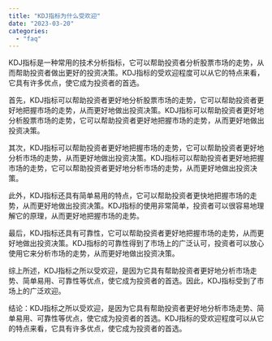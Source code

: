 ```yaml
---
title: "KDJ指标为什么受欢迎"
date: "2023-03-20"
categories: 
  - "faq"
---
```


KDJ指标是一种常用的技术分析指标，它可以帮助投资者分析股票市场的走势，从而帮助投资者做出更好的投资决策。KDJ指标的受欢迎程度可以从它的特点来看，它具有许多优点，使它成为投资者的首选。

首先，KDJ指标可以帮助投资者更好地分析股票市场的走势，它可以帮助投资者更好地把握市场的走势，从而更好地做出投资决策。KDJ指标可以帮助投资者更好地分析股票市场的走势，它可以帮助投资者更好地把握市场的走势，从而更好地做出投资决策。

其次，KDJ指标可以帮助投资者更好地把握市场的走势，它可以帮助投资者更好地分析市场的走势，从而更好地做出投资决策。KDJ指标可以帮助投资者更好地把握市场的走势，它可以帮助投资者更好地分析市场的走势，从而更好地做出投资决策。

此外，KDJ指标还具有简单易用的特点，它可以帮助投资者更快地把握市场的走势，从而更好地做出投资决策。KDJ指标的使用非常简单，投资者可以很容易地理解它的原理，从而更好地把握市场的走势。

最后，KDJ指标还具有可靠性，它可以帮助投资者更好地把握市场的走势，从而更好地做出投资决策。KDJ指标的可靠性得到了市场上的广泛认可，投资者可以放心使用它来分析市场的走势，从而更好地做出投资决策。

综上所述，KDJ指标之所以受欢迎，是因为它具有帮助投资者更好地分析市场走势、简单易用、可靠性等优点，使它成为投资者的首选。因此，KDJ指标受到了市场上的广泛欢迎。

结论：KDJ指标之所以受欢迎，是因为它具有帮助投资者更好地分析市场走势、简单易用、可靠性等优点，使它成为投资者的首选。KDJ指标的受欢迎程度可以从它的特点来看，它具有许多优点，使它成为投资者的首选。
